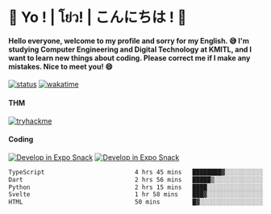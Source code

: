 # 👋 Yo ! | โย่ว! | こんにちは ! 👋

<h4>Hello everyone, welcome to my profile and sorry for my English. 😅
I'm studying Computer Engineering and Digital Technology at KMITL, and I want to learn new things about coding. Please correct me if I make any mistakes. Nice to meet you! 😄</h4>

[![status](https://img.shields.io/badge/Freelance-Unavailable-red)](https://whyzotee.vercel.app)
[![wakatime](https://wakatime.com/badge/user/3ff4daa0-dc37-4cca-9446-11cce239b396.svg)](https://wakatime.com/@3ff4daa0-dc37-4cca-9446-11cce239b396)

#### THM
[![tryhackme](https://tryhackme-badges.s3.amazonaws.com/whyzotee.png)](https://tryhackme.com/p/whyzotee)

#### Coding
[![Develop in Expo Snack](https://img.shields.io/badge/Flutter-119EFF.svg?style=for-the-badge&logo=flutter&labelColor=FFF&logoColor=119EFF)](https://flutter.dev/)
[![Develop in Expo Snack](https://img.shields.io/badge/Expo-000.svg?style=for-the-badge&logo=EXPO&labelColor=FFF&logoColor=000)](https://expo.dev/)

<!--START_SECTION:waka-->

```txt
TypeScript                         4 hrs 45 mins   ████████▓░░░░░░░░░░░░░░░░   34.92 %
Dart                               2 hrs 56 mins   █████▒░░░░░░░░░░░░░░░░░░░   21.57 %
Python                             2 hrs 15 mins   ████░░░░░░░░░░░░░░░░░░░░░   16.52 %
Svelte                             1 hr 58 mins    ███▓░░░░░░░░░░░░░░░░░░░░░   14.46 %
HTML                               50 mins         █▓░░░░░░░░░░░░░░░░░░░░░░░   06.13 %
```

<!--END_SECTION:waka-->
